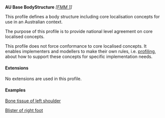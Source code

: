 **AU Base BodyStructure**  *[[FMM 1](guidance.html)]*

This profile defines a body structure including core localisation concepts for use in an Australian context.

The purpose of this profile is to provide national level agreement on core localised concepts. 

This profile does not force conformance to core localised concepts. It enables implementers and modellers to make their own rules, i.e. [profiling](http://hl7.org/fhir/profiling.html), about how to support these concepts for specific implementation needs.


#### Extensions
No extensions are used in this profile.

#### Examples

[Bone tissue of left shoulder](BodyStructure-example0.html)

[Blister of right foot](BodyStructure-example1.html)